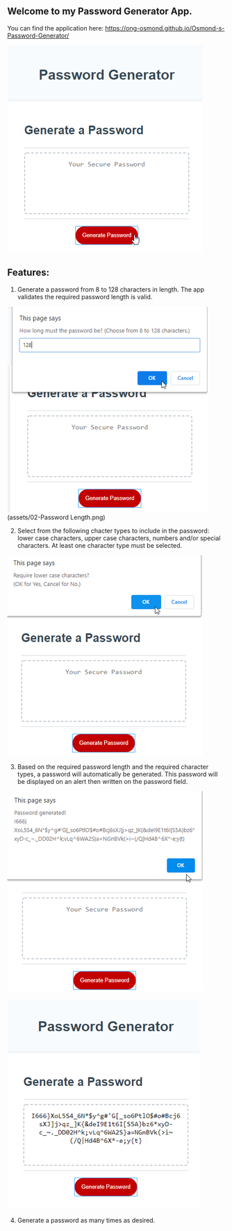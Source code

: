 ## Welcome to my Password Generator App.

You can find the application here: https://ong-osmond.github.io/Osmond-s-Password-Generator/

![Index Page](/assets/01-Application%20Page%20on%20first%20visit.png)

## Features:

1. Generate a password from 8 to 128 characters in length. The app validates the required password length is valid.

![Password Length](/assets/02-Password%20Length.png)
(assets/02-Password Length.png)

2. Select from the following chacter types to include in the password: lower case characters, upper case characters, numbers and/or special characters. At least one character type must be selected.

![Character Type](/assets/03-Password%20Character%20Type.png)

3. Based on the required password length and the required character types, a password will automatically be generated. This password will be displayed on an alert then written on the password field.

![Password Alert](/assets/04-Password%20Successfully%20Generated.png)

![Password Text Content](/assets/05-Password%20displayed%20on%20the%20text%20box.png)

4. Generate a password as many times as desired.
